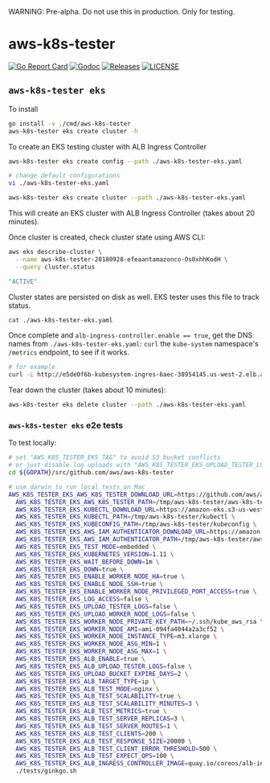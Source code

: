 

WARNING: Pre-alpha. Do not use this in production. Only for testing.


# aws-k8s-tester

[![Go Report Card](https://goreportcard.com/badge/github.com/aws/aws-k8s-tester)](https://goreportcard.com/report/github.com/aws/aws-k8s-tester)
[![Godoc](http://img.shields.io/badge/go-documentation-blue.svg?style=flat-square)](https://godoc.org/github.com/aws/aws-k8s-tester)
[![Releases](https://img.shields.io/github/release/aws/aws-k8s-tester/all.svg?style=flat-square)](https://github.com/aws/aws-k8s-tester/releases)
[![LICENSE](https://img.shields.io/github/license/aws/aws-k8s-tester.svg?style=flat-square)](https://github.com/aws/aws-k8s-tester/blob/master/LICENSE)

## `aws-k8s-tester eks`

To install

```bash
go install -v ./cmd/aws-k8s-tester
aws-k8s-tester eks create cluster -h
```

To create an EKS testing cluster with ALB Ingress Controller

```bash
aws-k8s-tester eks create config --path ./aws-k8s-tester-eks.yaml

# change default configurations
vi ./aws-k8s-tester-eks.yaml
```

```bash
aws-k8s-tester eks create cluster --path ./aws-k8s-tester-eks.yaml
```

This will create an EKS cluster with ALB Ingress Controller (takes about 20 minutes).

Once cluster is created, check cluster state using AWS CLI:

```bash
aws eks describe-cluster \
  --name aws-k8s-tester-20180928-efeaantamazonco-Os0xhhKodH \
  --query cluster.status

"ACTIVE"
```

Cluster states are persisted on disk as well. EKS tester uses this file to track status.

```bash
cat ./aws-k8s-tester-eks.yaml
```

Once complete and `alb-ingress-controller.enable == true`, get the DNS names from `./aws-k8s-tester-eks.yaml`: `curl` the `kube-system` namespace's `/metrics` endpoint, to see if it works.

```bash
# for example
curl -L http://e5de0f6b-kubesystem-ingres-6aec-38954145.us-west-2.elb.amazonaws.com/metrics
```

Tear down the cluster (takes about 10 minutes):

```bash
aws-k8s-tester eks delete cluster --path ./aws-k8s-tester-eks.yaml
```

### `aws-k8s-tester eks` e2e tests

To test locally:

```bash
# set "AWS_K8S_TESTER_EKS_TAG" to avoid S3 bucket conflicts
# or just disable log uploads with "AWS_K8S_TESTER_EKS_UPLOAD_TESTER_LOGS=false"
cd ${GOPATH}/src/github.com/aws/aws-k8s-tester

# use darwin to run local tests on Mac
AWS_K8S_TESTER_EKS_AWS_K8S_TESTER_DOWNLOAD_URL=https://github.com/aws/aws-k8s-tester/releases/download/0.1.9/aws-k8s-tester-0.1.9-$(go env GOOS)-amd64 \
  AWS_K8S_TESTER_EKS_AWS_K8S_TESTER_PATH=/tmp/aws-k8s-tester/aws-k8s-tester \
  AWS_K8S_TESTER_EKS_KUBECTL_DOWNLOAD_URL=https://amazon-eks.s3-us-west-2.amazonaws.com/1.11.5/2018-12-06/bin/$(go env GOOS)/amd64/kubectl \
  AWS_K8S_TESTER_EKS_KUBECTL_PATH=/tmp/aws-k8s-tester/kubectl \
  AWS_K8S_TESTER_EKS_KUBECONFIG_PATH=/tmp/aws-k8s-tester/kubeconfig \
  AWS_K8S_TESTER_EKS_AWS_IAM_AUTHENTICATOR_DOWNLOAD_URL=https://amazon-eks.s3-us-west-2.amazonaws.com/1.11.5/2018-12-06/bin/$(go env GOOS)/amd64/aws-iam-authenticator \
  AWS_K8S_TESTER_EKS_AWS_IAM_AUTHENTICATOR_PATH=/tmp/aws-k8s-tester/aws-iam-authenticator \
  AWS_K8S_TESTER_EKS_TEST_MODE=embedded \
  AWS_K8S_TESTER_EKS_KUBERNETES_VERSION=1.11 \
  AWS_K8S_TESTER_EKS_WAIT_BEFORE_DOWN=1m \
  AWS_K8S_TESTER_EKS_DOWN=true \
  AWS_K8S_TESTER_EKS_ENABLE_WORKER_NODE_HA=true \
  AWS_K8S_TESTER_EKS_ENABLE_NODE_SSH=true \
  AWS_K8S_TESTER_EKS_ENABLE_WORKER_NODE_PRIVILEGED_PORT_ACCESS=true \
  AWS_K8S_TESTER_EKS_LOG_ACCESS=false \
  AWS_K8S_TESTER_EKS_UPLOAD_TESTER_LOGS=false \
  AWS_K8S_TESTER_EKS_UPLOAD_WORKER_NODE_LOGS=false \
  AWS_K8S_TESTER_EKS_WORKER_NODE_PRIVATE_KEY_PATH=~/.ssh/kube_aws_rsa \
  AWS_K8S_TESTER_EKS_WORKER_NODE_AMI=ami-094fa4044a2a3cf52 \
  AWS_K8S_TESTER_EKS_WORKER_NODE_INSTANCE_TYPE=m3.xlarge \
  AWS_K8S_TESTER_EKS_WORKER_NODE_ASG_MIN=1 \
  AWS_K8S_TESTER_EKS_WORKER_NODE_ASG_MAX=1 \
  AWS_K8S_TESTER_EKS_ALB_ENABLE=true \
  AWS_K8S_TESTER_EKS_ALB_UPLOAD_TESTER_LOGS=false \
  AWS_K8S_TESTER_EKS_UPLOAD_BUCKET_EXPIRE_DAYS=2 \
  AWS_K8S_TESTER_EKS_ALB_TARGET_TYPE=ip \
  AWS_K8S_TESTER_EKS_ALB_TEST_MODE=nginx \
  AWS_K8S_TESTER_EKS_ALB_TEST_SCALABILITY=true \
  AWS_K8S_TESTER_EKS_ALB_TEST_SCALABILITY_MINUTES=3 \
  AWS_K8S_TESTER_EKS_ALB_TEST_METRICS=true \
  AWS_K8S_TESTER_EKS_ALB_TEST_SERVER_REPLICAS=3 \
  AWS_K8S_TESTER_EKS_ALB_TEST_SERVER_ROUTES=1 \
  AWS_K8S_TESTER_EKS_ALB_TEST_CLIENTS=200 \
  AWS_K8S_TESTER_EKS_ALB_TEST_RESPONSE_SIZE=20000 \
  AWS_K8S_TESTER_EKS_ALB_TEST_CLIENT_ERROR_THRESHOLD=500 \
  AWS_K8S_TESTER_EKS_ALB_TEST_EXPECT_QPS=100 \
  AWS_K8S_TESTER_EKS_ALB_INGRESS_CONTROLLER_IMAGE=quay.io/coreos/alb-ingress-controller:1.0-beta.7 \
  ./tests/ginkgo.sh
```
